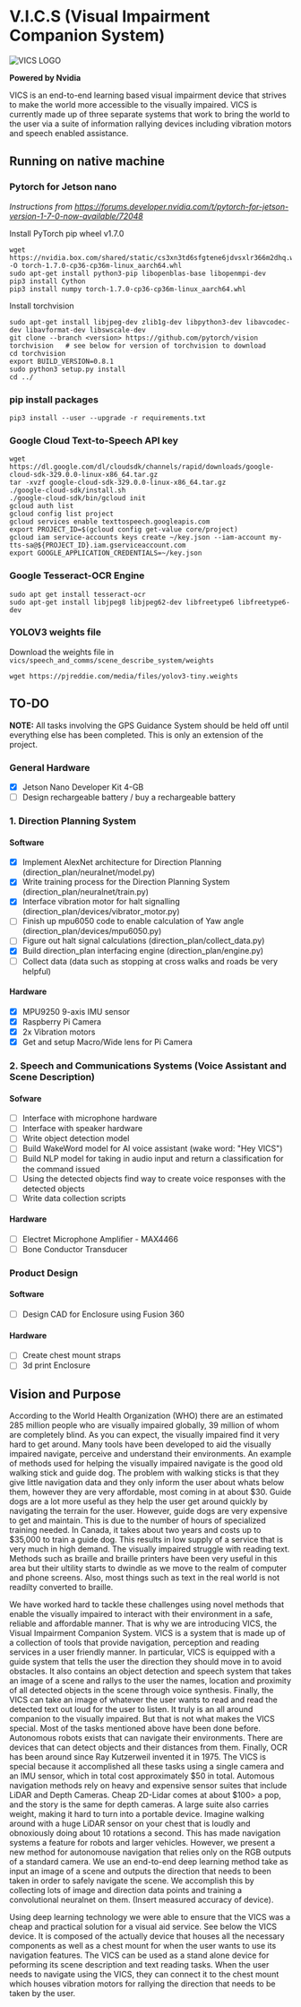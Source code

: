 # V.I.C.S (Visual Impairment Companion System)
![VICS LOGO](vics_logo.gif)
 
**Powered by Nvidia**

VICS is an end-to-end learning based visual impairment device that strives to make the world more accessible to the visually impaired. VICS is currently made up of three separate systems that work to bring the world to the user via a suite of information rallying devices including vibration motors and speech enabled assistance.

## Running on native machine

### Pytorch for Jetson nano

*Instructions from https://forums.developer.nvidia.com/t/pytorch-for-jetson-version-1-7-0-now-available/72048*

Install PyTorch pip wheel v1.7.0

```
wget https://nvidia.box.com/shared/static/cs3xn3td6sfgtene6jdvsxlr366m2dhq.whl -O torch-1.7.0-cp36-cp36m-linux_aarch64.whl
sudo apt-get install python3-pip libopenblas-base libopenmpi-dev 
pip3 install Cython
pip3 install numpy torch-1.7.0-cp36-cp36m-linux_aarch64.whl
```
Install torchvision
```
sudo apt-get install libjpeg-dev zlib1g-dev libpython3-dev libavcodec-dev libavformat-dev libswscale-dev
git clone --branch <version> https://github.com/pytorch/vision torchvision   # see below for version of torchvision to download
cd torchvision
export BUILD_VERSION=0.8.1
sudo python3 setup.py install    
cd ../ 
```

### pip install packages
```
pip3 install --user --upgrade -r requirements.txt
```

### Google Cloud Text-to-Speech API key

```
wget https://dl.google.com/dl/cloudsdk/channels/rapid/downloads/google-cloud-sdk-329.0.0-linux-x86_64.tar.gz
tar -xvzf google-cloud-sdk-329.0.0-linux-x86_64.tar.gz
./google-cloud-sdk/install.sh
./google-cloud-sdk/bin/gcloud init
gcloud auth list
gcloud config list project
gcloud services enable texttospeech.googleapis.com
export PROJECT_ID=$(gcloud config get-value core/project)
gcloud iam service-accounts keys create ~/key.json --iam-account my-tts-sa@${PROJECT_ID}.iam.gserviceaccount.com
export GOOGLE_APPLICATION_CREDENTIALS=~/key.json

```

### Google Tesseract-OCR Engine
```
sudo apt get install tesseract-ocr
sudo apt-get install libjpeg8 libjpeg62-dev libfreetype6 libfreetype6-dev
```

### YOLOV3 weights file

Download the weights file in ``vics/speech_and_comms/scene_describe_system/weights``

```
wget https://pjreddie.com/media/files/yolov3-tiny.weights
```
## TO-DO 
**NOTE:** All tasks involving the GPS Guidance System should be held off until everything else has been completed. This is only an extension of the project.

### General Hardware

- [x] Jetson Nano Developer Kit 4-GB
- [ ] Design rechargeable battery / buy a rechargeable battery

### 1. Direction Planning System

#### Software 

- [x] Implement AlexNet architecture for Direction Planning (direction_plan/neuralnet/model.py) 
- [x] Write training process for the Direction Planning System (direction_plan/neuralnet/train.py)
- [x] Interface vibration motor for halt signalling (direction_plan/devices/vibrator_motor.py)
- [ ] Finish up mpu6050 code to enable calculation of Yaw angle (direction_plan/devices/mpu6050.py)
- [ ] Figure out halt signal calculations (direction_plan/collect_data.py)
- [x] Build direction_plan interfacing engine (direction_plan/engine.py)
- [ ] Collect data (data such as stopping at cross walks and roads be very helpful)

#### Hardware

- [x] MPU9250 9-axis IMU sensor
- [x] Raspberry Pi Camera
- [x] 2x Vibration motors
- [x] Get and setup Macro/Wide lens for Pi Camera

### 2. Speech and Communications Systems (Voice Assistant and Scene Description)

#### Sofware

- [ ] Interface with microphone hardware
- [ ] Interface with speaker hardware
- [ ] Write object detection model 
- [ ] Build WakeWord model for AI voice assistant (wake word: "Hey VICS")
- [ ] Build NLP model for taking in audio input and return a classification for the command issued
- [ ] Using the detected objects find way to create voice responses with the detected objects
- [ ] Write data collection scripts

#### Hardware

- [ ] Electret Microphone Amplifier - MAX4466
- [ ] Bone Conductor Transducer

### Product Design

#### Software

- [ ] Design CAD for Enclosure using Fusion 360

#### Hardware

- [ ] Create chest mount straps
- [ ] 3d print Enclosure

## Vision and Purpose

According to the World Health Organization (WHO) there are an estimated 285 million people who are visually impaired globally, 39 million of whom are completely blind. As you can expect, the visually impaired find it very hard to get around. Many tools have been developed to aid the visually impaired navigate, perceive and understand their environments. An example of methods used for helping the visually impaired navigate is the good old walking stick and guide dog. The problem with walking sticks is that they give little navigation data and they only inform the user about whats below them, however they are very affordable, most coming in at about $30. Guide dogs are a lot more useful as they help the user get around quickly by navigating the terrain for the user. However, guide dogs are very expensive to get and maintain. This is due to the number of hours of specialized training needed. In Canada, it takes about two years and costs up to $35,000 to train a guide dog. This results in low supply of a service that is very much in high demand. The visually impaired struggle with reading text. Methods such as braille and braille printers have been very useful in this area but their ultility starts to dwindle as we move to the realm of computer and phone screens. Also, most things such as text in the real world is not readilty converted to braille. 

We have worked hard to tackle these challenges using novel methods that enable the visually impaired to interact with their environment in a safe, reliable and affordable manner. That is why we are introducing VICS, the Visual Impairment Companion System. VICS is a system that is made up of a collection of tools that provide navigation, perception and reading services in a user friendly manner. In particular, VICS is equipped with a guide system that tells the user the direction they should move in to avoid obstacles. It also contains an object detection and speech system that takes an image of a scene and rallys to the user the names, location and proximity of all detected objects in the scene through voice synthesis. Finally, the VICS can take an image of whatever the user wants to read and read the detected text out loud for the user to listen. It truly is an all around companion to the visually impaired. But that is not what makes the VICS special. Most of the tasks mentioned above have been done before. Autonomous robots exists that can navigate their environments. There are devices that can detect objects and their distances from them. Finally, OCR has been around since Ray Kutzerweil invented it in 1975. The VICS is special because it accomplished all these tasks using a single camera and an IMU sensor, which in total cost approximately $50 in total. Automous navigation methods rely on heavy and expensive sensor suites that include LiDAR and Depth Cameras. Cheap 2D-Lidar comes at about $100> a pop, and the story is the same for depth cameras. A large suite also carries weight, making it hard to turn into a portable device. Imagine walking around with a huge LiDAR sensor on your chest that is loudly and obnoxiously doing about 10 rotations a second. This has made navigation systems a feature for robots and larger vehicles. However, we present a new method for autonomouse navigation that relies only on the RGB outputs of a standard camera. We use an end-to-end deep learning method take as input an image of a scene and outputs the direction that needs to been taken in order to safely navigate the scene. We accomplish this by collecting lots of image and direction data points and training a convolutional neuralnet on them. (Insert measured accuracy of device). 

Using deep learning technology we were able to ensure that the VICS was a cheap and practical solution for a visual aid service. See below the VICS device. It is composed of the actually device that houses all the necessary components as well as a chest mount for when the user wants to use its navigation features. The VICS can be used as a stand alone device for peforming its scene description and text reading tasks. When the user needs to navigate using the VICS, they can connect it to the chest mount which houses vibration motors for rallying the direction that needs to be taken by the user.

